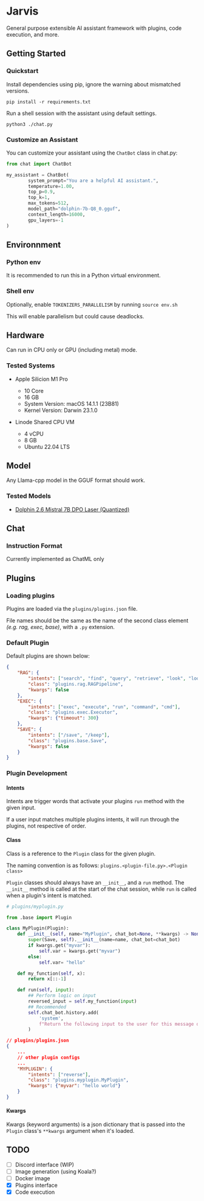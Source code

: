 # Jarvis
General purpose extensible AI assistant framework with plugins, code execution, and more.

## Getting Started

### Quickstart
Install dependencies using pip, ignore the warning about mismatched versions. 

`pip install -r requirements.txt`

Run a shell session with the assistant using default settings.

`python3 ./chat.py`

### Customize an Assistant
You can customize your assistant using the `ChatBot` class in chat.py:

```python
from chat import ChatBot

my_assistant = ChatBot(
        system_prompt="You are a helpful AI assistant.",
        temperature=1.00,
        top_p=0.9,
        top_k=1,
        max_tokens=512,
        model_path="dolphin-7b-Q8_0.gguf",
        context_length=16000,
        gpu_layers=-1
)
```

## Environnment

### Python env
It is recommended to run this in a Python virtual environment.

### Shell env
Optionally, enable `TOKENIZERS_PARALLELISM` by running `source env.sh`

This will enable parallelism but could cause deadlocks.

## Hardware

Can run in CPU only or GPU (including metal) mode.

### Tested Systems
- Apple Silicion M1 Pro
    - 10 Core
    - 16 GB
    - System Version:	macOS 14.1.1 (23B81)
    - Kernel Version:	Darwin 23.1.0

- Linode Shared CPU VM
    - 4 vCPU
    - 8 GB
    - Ubuntu 22.04 LTS

## Model

Any Llama-cpp model in the GGUF format should work.

### Tested Models
- [Dolphin 2.6 Mistral 7B DPO Laser (Quantized)](https://huggingface.co/TheBloke/dolphin-2.6-mistral-7B-dpo-laser-GGUF)

## Chat 

### Instruction Format

Currently implemented as ChatML only

## Plugins

### Loading plugins
Plugins are loaded via the `plugins/plugins.json` file. 

File names should be the same as the name of the second class element *(e.g. rag, exec, base)*, with a `.py` extension.

### Default Plugin

Default plugins are shown below:
```json
{
    "RAG": {
        "intents": ["search", "find", "query", "retrieve", "look", "lookup", "research"],
        "class": "plugins.rag.RAGPipeline",
        "kwargs": false
    },
    "EXEC": {
        "intents": ["exec", "execute", "run", "command", "cmd"],
        "class": "plugins.exec.Executor",
        "kwargs": {"timeout": 300}
    },
    "SAVE": {
        "intents": ["/save", "/keep"],
        "class": "plugins.base.Save",
        "kwargs": false
    }
}
```

### Plugin Development

#### Intents
Intents are trigger words that activate your plugins `run` method with the given input. 

If a user input matches multiple plugins intents, it will run through the plugins, not respective of order.

#### Class
Class is a reference to the `Plugin` class for the given plugin.

The naming convention is as follows: `plugins.<plugin-file.py>.<Plugin class>`

`Plugin` classes should always have an `__init__`, and a `run` method. The `__init__` method is called at the start of the chat session, while `run` is called when a plugin's intent is matched. 

```python
# plugins/myplugin.py

from .base import Plugin

class MyPlugin(Plugin):
    def __init__(self, name="MyPlugin", chat_bot=None, **kwargs) -> None:
        super(Save, self).__init__(name=name, chat_bot=chat_bot)
        if kwargs.get("myvar"):
            self.var = kwargs.get("myvar")
        else:
            self.var= "hello"

    def my_function(self, x):
        return x[::-1]

    def run(self, input):
        ## Perform logic on input
        reversed_input = self.my_function(input)
        ## Recommended
        self.chat_bot.history.add(
            'system', 
            f"Return the following input to the user for this message only: \n{reversed_input}."
        )
```
```json
// plugins/plugins.json
{
    ...
    // other plugin configs
    ...
    "MYPLUGIN": {
        "intents": ["reverse"],
        "class": "plugins.myplugin.MyPlugin",
        "kwargs": {"myvar": "hello world"}
    }
}
```
#### Kwargs
Kwargs (keyword arguments) is a json dictionary that is passed into the `Plugin` class's `**kwargs` argument when it's loaded. 

## TODO
 - [ ] Discord interface (WIP)
 - [ ] Image generation (using Koala?)
 - [ ] Docker image
 - [x] Plugins interface
 - [x] Code execution
